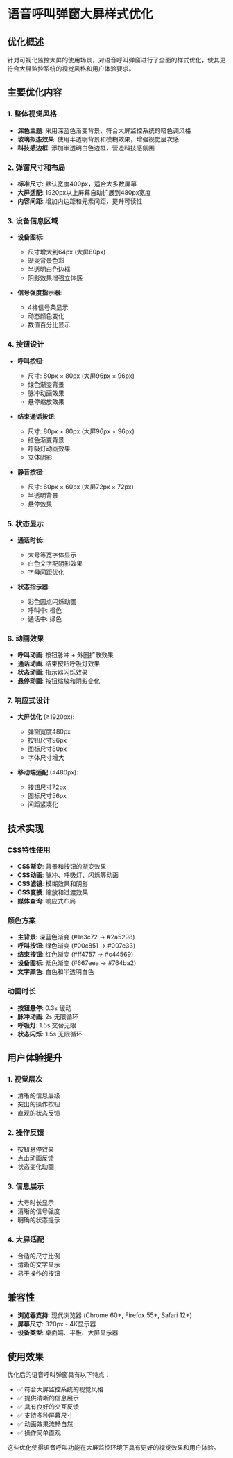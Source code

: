 # 语音呼叫弹窗大屏样式优化

## 优化概述

针对可视化监控大屏的使用场景，对语音呼叫弹窗进行了全面的样式优化，使其更符合大屏监控系统的视觉风格和用户体验要求。

## 主要优化内容

### 1. 整体视觉风格
- **深色主题**: 采用深蓝色渐变背景，符合大屏监控系统的暗色调风格
- **玻璃拟态效果**: 使用半透明背景和模糊效果，增强视觉层次感
- **科技感边框**: 添加半透明白色边框，营造科技感氛围

### 2. 弹窗尺寸和布局
- **标准尺寸**: 默认宽度400px，适合大多数屏幕
- **大屏适配**: 1920px以上屏幕自动扩展到480px宽度
- **内容间距**: 增加内边距和元素间距，提升可读性

### 3. 设备信息区域
- **设备图标**: 
  - 尺寸增大到64px (大屏80px)
  - 渐变背景色彩
  - 半透明白色边框
  - 阴影效果增强立体感

- **信号强度指示器**:
  - 4格信号条显示
  - 动态颜色变化
  - 数值百分比显示

### 4. 按钮设计
- **呼叫按钮**:
  - 尺寸: 80px × 80px (大屏96px × 96px)
  - 绿色渐变背景
  - 脉冲动画效果
  - 悬停缩放效果

- **结束通话按钮**:
  - 尺寸: 80px × 80px (大屏96px × 96px)
  - 红色渐变背景
  - 呼吸灯动画效果
  - 立体阴影

- **静音按钮**:
  - 尺寸: 60px × 60px (大屏72px × 72px)
  - 半透明背景
  - 悬停效果

### 5. 状态显示
- **通话时长**:
  - 大号等宽字体显示
  - 白色文字配阴影效果
  - 字母间距优化

- **状态指示器**:
  - 彩色圆点闪烁动画
  - 呼叫中: 橙色
  - 通话中: 绿色

### 6. 动画效果
- **呼叫动画**: 按钮脉冲 + 外圈扩散效果
- **通话动画**: 结束按钮呼吸灯效果
- **状态动画**: 指示器闪烁效果
- **悬停动画**: 按钮缩放和阴影变化

### 7. 响应式设计
- **大屏优化** (≥1920px):
  - 弹窗宽度480px
  - 按钮尺寸96px
  - 图标尺寸80px
  - 字体尺寸增大

- **移动端适配** (≤480px):
  - 按钮尺寸72px
  - 图标尺寸56px
  - 间距紧凑化

## 技术实现

### CSS特性使用
- **CSS渐变**: 背景和按钮的渐变效果
- **CSS动画**: 脉冲、呼吸灯、闪烁等动画
- **CSS滤镜**: 模糊效果和阴影
- **CSS变换**: 缩放和过渡效果
- **媒体查询**: 响应式布局

### 颜色方案
- **主背景**: 深蓝色渐变 (#1e3c72 → #2a5298)
- **呼叫按钮**: 绿色渐变 (#00c851 → #007e33)
- **结束按钮**: 红色渐变 (#ff4757 → #c44569)
- **设备图标**: 紫色渐变 (#667eea → #764ba2)
- **文字颜色**: 白色和半透明白色

### 动画时长
- **按钮悬停**: 0.3s 缓动
- **脉冲动画**: 2s 无限循环
- **呼吸灯**: 1.5s 交替无限
- **状态闪烁**: 1.5s 无限循环

## 用户体验提升

### 1. 视觉层次
- 清晰的信息层级
- 突出的操作按钮
- 直观的状态反馈

### 2. 操作反馈
- 按钮悬停效果
- 点击动画反馈
- 状态变化动画

### 3. 信息展示
- 大号时长显示
- 清晰的信号强度
- 明确的状态提示

### 4. 大屏适配
- 合适的尺寸比例
- 清晰的文字显示
- 易于操作的按钮

## 兼容性

- **浏览器支持**: 现代浏览器 (Chrome 60+, Firefox 55+, Safari 12+)
- **屏幕尺寸**: 320px - 4K显示器
- **设备类型**: 桌面端、平板、大屏显示器

## 使用效果

优化后的语音呼叫弹窗具有以下特点：
- ✅ 符合大屏监控系统的视觉风格
- ✅ 提供清晰的信息展示
- ✅ 具有良好的交互反馈
- ✅ 支持多种屏幕尺寸
- ✅ 动画效果流畅自然
- ✅ 操作简单直观

这些优化使得语音呼叫功能在大屏监控环境下具有更好的视觉效果和用户体验。
